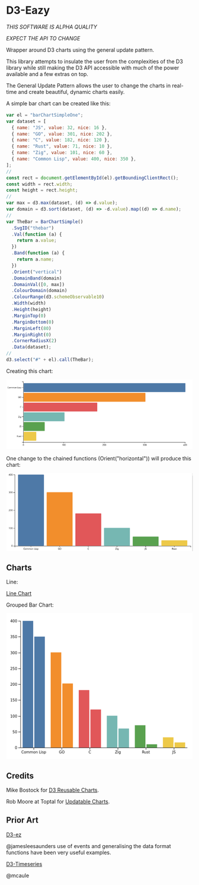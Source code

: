 # D3-Eazy

_*THIS SOFTWARE IS ALPHA QUALITY*_

_*EXPECT THE API TO CHANGE*_

Wrapper around D3 charts using the general update pattern.

This library attempts to insulate the user from the complexities of the D3 library while still making the D3 API accessible with much of the power available and a few extras on top.

The General Update Pattern allows the user to change the charts in real-time and create beautiful, dynamic charts easily.

A simple bar chart can be created like this:

```javascript
var el = "barChartSimpleOne";
var dataset = [
  { name: "JS", value: 32, nice: 16 },
  { name: "GO", value: 301, nice: 202 },
  { name: "C", value: 182, nice: 120 },
  { name: "Rust", value: 71, nice: 10 },
  { name: "Zig", value: 101, nice: 60 },
  { name: "Common Lisp", value: 400, nice: 350 },
];
//
const rect = document.getElementById(el).getBoundingClientRect();
const width = rect.width;
const height = rect.height;
//
var max = d3.max(dataset, (d) => d.value);
var domain = d3.sort(dataset, (d) => -d.value).map((d) => d.name);
//
var TheBar = BarChartSimple()
  .SvgID("thebar")
  .Val(function (a) {
    return a.value;
  })
  .Band(function (a) {
    return a.name;
  })
  .Orient("vertical")
  .DomainBand(domain)
  .DomainVal([0, max])
  .ColourDomain(domain)
  .ColourRange(d3.schemeObservable10)
  .Width(width)
  .Height(height)
  .MarginTop(0)
  .MarginBottom(0)
  .MarginLeft(80)
  .MarginRight(0)
  .CornerRadiusX(2)
  .Data(dataset);
//
d3.select("#" + el).call(TheBar);
```

Creating this chart:

![Simple Bar Chart One](docs/imgs/barChartSimpleOne.png)

One change to the chained functions (Orient("horizontal")) will produce this chart:

![Simple Bar Chart Horizontal](docs/imgs/barChartSimpleTwo.png)

## Charts

Line:

[Line Chart](docs/imgs/sparkBeta.png)

Grouped Bar Chart:

![Simple Grouped Bar Chart Horizontal](docs/imgs/groupedBarChartSimpleOne.png)

## Credits

Mike Bostock for [D3 Reusable Charts](https://bost.ocks.org/mike/chart/).

Rob Moore at Toptal for [Updatable Charts](https://www.toptal.com/d3-js/towards-reusable-d3-js-charts).

## Prior Art

[D3-ez](https://github.com/jamesleesaunders/d3-ez)

@jamesleesaunders use of events and generalising the data format functions have been very useful examples.

[D3-Timeseries](https://github.com/mcaule/d3-timeseries)

@mcaule
